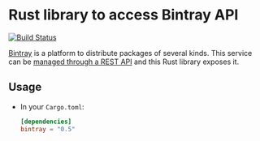 # Rust library to access Bintray API

[![Build Status](https://www.travis-ci.com/rabbitmq/bintray-rs.svg?branch=rewrite)](https://www.travis-ci.com/rabbitmq/bintray-rs)

[Bintray](https://bintray.com) is a platform to distribute packages
of several kinds. This service can be [managed through a REST
API](https://bintray.com/docs/api/) and this Rust library exposes it.

## Usage

* In your `Cargo.toml`:

    ```toml
    [dependencies]
    bintray = "0.5"
    ```
